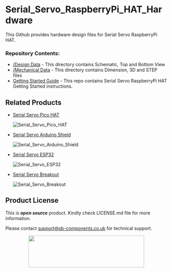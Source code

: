 # Serial_Servo_RaspberryPi_HAT_Hardware
<!--
<img src= "" />
-->
This Github provides hardware design files for Serial Servo RaspberryPi HAT.

### Repository Contents:
  - [/Design Data](https://github.com/sbcshop/Serial_Servo_RaspberryPi_HAT_Hardware/tree/main/Design%20Data) - This directory contains Schematic, Top and Bottom View
  - [/Mechanical Data](https://github.com/sbcshop/Serial_Servo_RaspberryPi_HAT_Hardware/tree/main/Mechanical%20Data) - This directory contains Dimension, 3D and STEP files
  - [Getting Started Guide](https://github.com/sbcshop/Serial_Servo_RaspberryPi_HAT_Software) - This repo contains Serial Servo RaspberryPi HAT Getting Started instructions.


## Related Products  

  * [Serial Servo Pico HAT](https://shop.sb-components.co.uk/products/serial-servo-hat-for-pico?_pos=5&_sid=8d954c383&_ss=r)

    ![Serial_Servo_Pico_HAT](https://shop.sb-components.co.uk/cdn/shop/files/SerialServoPicoHAT.jpg?v=1698412993&width=150)
    
  * [Serial Servo Arduino Shield](https://shop.sb-components.co.uk/products/serial-servo-arduino-shield?_pos=4&_sid=8d954c383&_ss=r)

    ![Serial_Servo_Arduino_Shield](https://shop.sb-components.co.uk/cdn/shop/files/servomotoron.jpg?v=1698413149&width=150)

  * [Serial Servo ESP32](https://shop.sb-components.co.uk/products/serial-servo-based-on-esp32?_pos=6&_sid=8d954c383&_ss=r)

    ![Serial_Servo_ESP32](https://shop.sb-components.co.uk/cdn/shop/files/SerialServobasedonESP32.jpg?v=1698412841&width=150)
  
  * [Serial Servo Breakout](https://shop.sb-components.co.uk/products/serial-servo-breakout?_pos=2&_sid=25db0351c&_ss=r)

    ![Serial_Servo_Breakout](https://shop.sb-components.co.uk/cdn/shop/files/Breakout.jpg?v=1698413419&width=150)



## Product License

This is ***open source*** product. Kindly check LICENSE.md file for more information.

Please contact support@sb-components.co.uk for technical support.
<p align="center">
  <img width="360" height="100" src="https://cdn.shopify.com/s/files/1/1217/2104/files/Logo_sb_component_3.png?v=1666086771&width=300">
</p>
